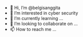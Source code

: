 - 👋 Hi, I’m @belgisanggita
- 👀 I’m interested in cyber security
- 🌱 I’m currently learning ...
- 💞️ I’m looking to collaborate on ...
- 📫 How to reach me ...

<!---
belgisanggita/belgisanggita is a ✨ special ✨ repository because its `README.md` (this file) appears on your GitHub profile.
You can click the Preview link to take a look at your changes.
--->
